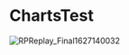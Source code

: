 # ChartsTest

![RPReplay_Final1627140032](https://user-images.githubusercontent.com/55382624/126873141-331d45af-1ee7-4e57-ad2e-2613a20a9664.gif)
